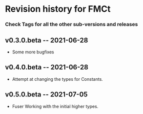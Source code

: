 # Revision history for FMCt

### Check Tags for all the other sub-versions and releases

## v0.3.0.beta -- 2021-06-28

* Some more bugfixes

## v0.4.0.beta -- 2021-06-28

* Attempt at changing the types for Constants.

## v0.5.0.beta -- 2021-07-05

* Fuser Working with the initial higher types. 
